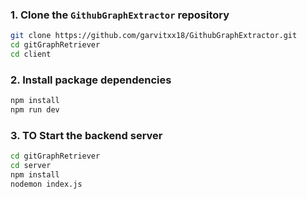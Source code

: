 ### 1. Clone the `GithubGraphExtractor` repository

```bash
git clone https://github.com/garvitxx18/GithubGraphExtractor.git
cd gitGraphRetriever
cd client
```

### 2. Install package dependencies

```bash
npm install
npm run dev
```

### 3. TO Start the backend server



```bash
cd gitGraphRetriever
cd server
npm install
nodemon index.js
```
